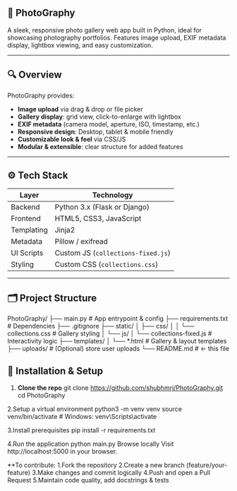 ## 📸 PhotoGraphy

A sleek, responsive photo gallery web app built in Python, ideal for showcasing photography portfolios. Features image upload, EXIF metadata display, lightbox viewing, and easy customization.

---

## 🔍 Overview

PhotoGraphy provides:

- **Image upload** via drag & drop or file picker  
- **Gallery display**: grid view, click-to-enlarge with lightbox  
- **EXIF metadata** (camera model, aperture, ISO, timestamp, etc.)  
- **Responsive design**: Desktop, tablet & mobile friendly  
- **Customizable look & feel** via CSS/JS  
- **Modular & extensible**: clear structure for added features

---

## ⚙️ Tech Stack

| Layer       | Technology                     |
|-------------|--------------------------------|
| Backend     | Python 3.x (Flask or Django)  |
| Frontend    | HTML5, CSS3, JavaScript       |
| Templating  | Jinja2                        |
| Metadata    | Pillow / exifread             |
| UI Scripts  | Custom JS (`collections-fixed.js`) |
| Styling     | Custom CSS (`collections.css`) |

---

## 🗂️ Project Structure

 PhotoGraphy/
├── main.py # App entrypoint & config
├── requirements.txt # Dependencies
├── .gitignore
├── static/
│ ├── css/
│ │ └── collections.css # Gallery styling
│ └── js/
│ └── collections-fixed.js # Interactivity logic
├── templates/
│ └── *.html # Gallery & layout templates
├── uploads/ # (Optional) store user uploads
└── README.md # <- this file


## 🚀 Installation & Setup

1. **Clone the repo**
   git clone https://github.com/shubhmrj/PhotoGraphy.git
   cd PhotoGraphy

2.Setup a virtual environment
    python3 -m venv venv
    source venv/bin/activate   # Windows: venv\Scripts\activate

3.Install prerequisites
    pip install -r requirements.txt

4.Run the application
    python main.py
    Browse locally
    Visit http://localhost:5000 in your browser.

**To contribute:
1.Fork the repository
2.Create a new branch (feature/your-feature)
3.Make changes and commit logically
4.Push and open a Pull Request
5.Maintain code quality, add docstrings & tests